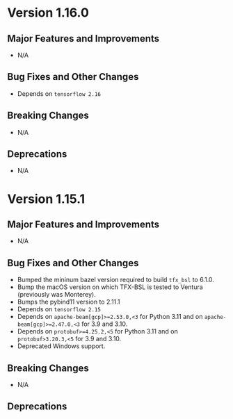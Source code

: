 # Version 1.16.0

## Major Features and Improvements

*   N/A

## Bug Fixes and Other Changes

*   Depends on `tensorflow 2.16`

## Breaking Changes

*   N/A

## Deprecations

*   N/A

# Version 1.15.1

## Major Features and Improvements

*   N/A

## Bug Fixes and Other Changes

*   Bumped the mininum bazel version required to build `tfx_bsl` to 6.1.0.
*   Bump the macOS version on which TFX-BSL is tested to Ventura (previously was
    Monterey).
*   Bumps the pybind11 version to 2.11.1
*   Depends on `tensorflow 2.15`
*   Depends on `apache-beam[gcp]>=2.53.0,<3` for Python 3.11 and on
    `apache-beam[gcp]>=2.47.0,<3` for 3.9 and 3.10.
*   Depends on `protobuf>=4.25.2,<5` for Python 3.11 and on `protobuf>3.20.3,<5`
    for 3.9 and 3.10.
*   Deprecated Windows support.

## Breaking Changes

*   N/A

## Deprecations

